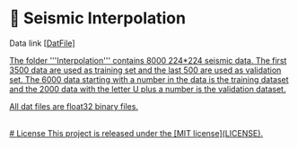 # 🌟 Seismic Interpolation

  Data link [<a href='https://mailustceducn-my.sharepoint.com/:u:/g/personal/hanlins_mail_ustc_edu_cn/EWyYd0lXhfxOgffJIz5ICEUBRB_IqkbPoF1PQttUAfDLaQ?e=lR9qre' target='_blank'>DatFile]

The folder '''Interpolation''' contains 8000 224*224 seismic data. The first 3500 data are used as training set and the last 500 are used as validation set. The 6000 data starting with a number in the data is the training dataset and the 2000 data with the letter U plus a number is the validation dataset.

All dat files are float32 binary files.

<br>
<div>
# License
This project is released under the [MIT license](LICENSE).

